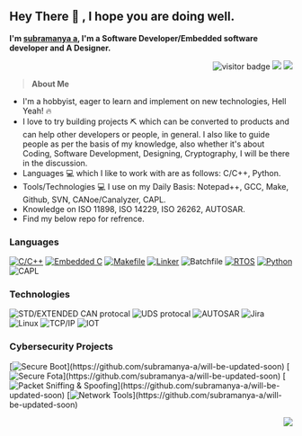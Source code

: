 ## Hey There 👋 , I hope you are doing well.
**I'm [subramanya a](https://www.github.com/subramanya-a), I'm a Software Developer/Embedded software developer and A Designer.** 

<p  align="right">
  <img src="https://visitor-badge.laobi.icu/badge?page_id=subramanya-a" alt="visitor badge"/>
  <img src="https://badgen.net/badge/Open%20Source%20%3F/Yes%21/blue?icon=github">
  <img src="https://img.shields.io/badge/License-GPLv3-blue.svg">
</p>


> **About Me**
- I'm a hobbyist, eager to learn and implement on new technologies, Hell Yeah! 🔥
- I love to try building projects ⛏️ which can be converted to products and can help other developers or people, in general. I also like to guide people as per the basis of my knowledge, also whether it's about Coding, Software Development, Designing, Cryptography, I will be there in the discussion. 
- Languages 💻  which I like to work with are as follows: C/C++, Python.
- Tools/Technologies 💻  I use on my Daily Basis: Notepad++, GCC, Make, Github, SVN, CANoe/Canalyzer, CAPL.
- Knowledge on  ISO 11898, ISO 14229, ISO 26262, AUTOSAR.
- Find my below repo for refrence.

### Languages
[![C/C++](https://img.shields.io/badge/-C%2F/C++-000?&logo=c%2b%2b&logoColor=00599C)](https://github.com/subramanya-a/will-be-updated-soon)
[![Embedded C](https://img.shields.io/badge/Embedded%20C-000?&logo=Embedded%20C)](https://github.com/subramanya-a/will-be-updated-soon)
[![Makefile](https://img.shields.io/badge/-makefile-000?&logo=makefile&logoColor=ddc508)](https://github.com/subramanya-a/will-be-updated-soon)
[![Linker](https://img.shields.io/badge/-Linker-000?&logo=Linker&logoColor=007396)](https://github.com/subramanya-a/will-be-updated-soon)
![Batchfile](https://img.shields.io/badge/-Batchfile-000?&logo=Batchfile&logoColor=007ACC)
[![RTOS](https://img.shields.io/badge/-RTOS-000?&logo=RTOS)](https://github.com/subramanya-a/will-be-updated-soon)
[![Python](https://img.shields.io/badge/-Python-000?&logo=python)](https://github.com/subramanya-a/will-be-updated-soon)
![CAPL](https://img.shields.io/badge/-CAPL-000?&logo=CAPL)


### Technologies

![STD/EXTENDED CAN protocal](https://img.shields.io/badge/-STD%2FEXTENDED%20CAN-000?&logo=STD%2FEXTENDED%20CAN)
![UDS protocal](https://img.shields.io/badge/-UDS-000?&logo=UDS)
![AUTOSAR](https://img.shields.io/badge/-AUTOSAR-000?&logo=AUTOSAR&logoColor=FF9900)
![Jira](https://img.shields.io/badge/-Jira-000?&logo=Jira-Software&logoColor=0052CC)
![Linux](https://img.shields.io/badge/-Linux-000?&logo=Linux&logoColor=FCC624)
![TCP/IP](https://img.shields.io/badge/-TCP%2FIP-000?&logo=Cisco)
![IOT](https://img.shields.io/badge/-IOT-000?&logo=IOT)


### Cybersecurity Projects

[![Secure Boot](https://img.shields.io/badge/-Secure%20Boot-000?)](https://github.com/subramanya-a/will-be-updated-soon)
[![Secure Fota](https://img.shields.io/badge/-Secure%20Fota-000?)](https://github.com/subramanya-a/will-be-updated-soon)
[![Packet Sniffing & Spoofing](https://img.shields.io/badge/-🗂%20Packet%20Sniffing%20%26%20Spoofing-000?)](https://github.com/subramanya-a/will-be-updated-soon)
[![Network Tools](https://img.shields.io/badge/-🌐%20Network%20Tools-000?)](https://github.com/subramanya-a/will-be-updated-soon)

<p  align="right">  
  <img src="http://ForTheBadge.com/images/badges/built-with-love.svg">
</p>

<!---
<img alt="Github Stats" height="200" src="https://github-readme-stats.vercel.app/api?username=subramanya-a&theme=graywhite&show_icons=true&include_all_commits=true" />
--->


<!---
Subramanya-a/Subramanya-a is a ✨ special ✨ repository because its `README.md` (this file) appears on your GitHub profile.
You can click the Preview link to take a look at your changes.
--->
